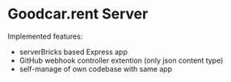 # Goodcar.rent Server

Implemented features:

* serverBricks based Express app
* GitHub webhook controller extention (only json content type)
* self-manage of own codebase with same app



